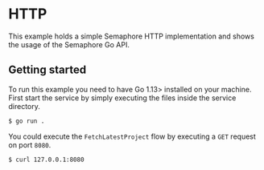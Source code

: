 # HTTP

This example holds a simple Semaphore HTTP implementation and shows the usage of the Semaphore Go API.

## Getting started

To run this example you need to have Go 1.13> installed on your machine.
First start the service by simply executing the files inside the service directory.

```bash
$ go run .
```

You could execute the `FetchLatestProject` flow by executing a `GET` request on port `8080`.

```bash
$ curl 127.0.0.1:8080
```